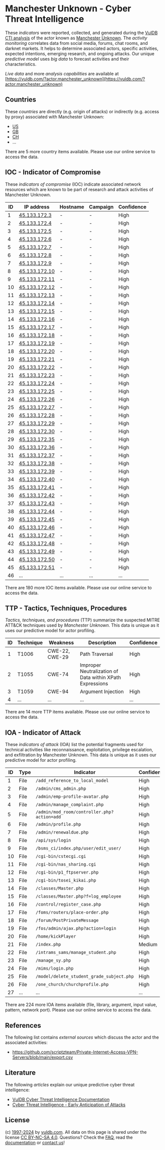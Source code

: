 # Manchester Unknown - Cyber Threat Intelligence

These _indicators_ were reported, collected, and generated during the [VulDB CTI analysis](https://vuldb.com/?kb.cti) of the actor known as [Manchester Unknown](https://vuldb.com/?actor.manchester_unknown). The _activity monitoring_ correlates data from social media, forums, chat rooms, and darknet markets. It helps to determine associated actors, specific activities, expected intentions, emerging research, and ongoing attacks. Our unique _predictive model_ uses _big data_ to forecast activities and their characteristics.

_Live data_ and more _analysis capabilities_ are available at [https://vuldb.com/?actor.manchester_unknown](https://vuldb.com/?actor.manchester_unknown)

## Countries

These _countries_ are directly (e.g. origin of attacks) or indirectly (e.g. access by proxy) associated with Manchester Unknown:

* [US](https://vuldb.com/?country.us)
* [GB](https://vuldb.com/?country.gb)
* [CH](https://vuldb.com/?country.ch)
* ...

There are 5 more country items available. Please use our online service to access the data.

## IOC - Indicator of Compromise

These _indicators of compromise_ (IOC) indicate associated network resources which are known to be part of research and attack activities of Manchester Unknown.

ID | IP address | Hostname | Campaign | Confidence
-- | ---------- | -------- | -------- | ----------
1 | [45.133.172.3](https://vuldb.com/?ip.45.133.172.3) | - | - | High
2 | [45.133.172.4](https://vuldb.com/?ip.45.133.172.4) | - | - | High
3 | [45.133.172.5](https://vuldb.com/?ip.45.133.172.5) | - | - | High
4 | [45.133.172.6](https://vuldb.com/?ip.45.133.172.6) | - | - | High
5 | [45.133.172.7](https://vuldb.com/?ip.45.133.172.7) | - | - | High
6 | [45.133.172.8](https://vuldb.com/?ip.45.133.172.8) | - | - | High
7 | [45.133.172.9](https://vuldb.com/?ip.45.133.172.9) | - | - | High
8 | [45.133.172.10](https://vuldb.com/?ip.45.133.172.10) | - | - | High
9 | [45.133.172.11](https://vuldb.com/?ip.45.133.172.11) | - | - | High
10 | [45.133.172.12](https://vuldb.com/?ip.45.133.172.12) | - | - | High
11 | [45.133.172.13](https://vuldb.com/?ip.45.133.172.13) | - | - | High
12 | [45.133.172.14](https://vuldb.com/?ip.45.133.172.14) | - | - | High
13 | [45.133.172.15](https://vuldb.com/?ip.45.133.172.15) | - | - | High
14 | [45.133.172.16](https://vuldb.com/?ip.45.133.172.16) | - | - | High
15 | [45.133.172.17](https://vuldb.com/?ip.45.133.172.17) | - | - | High
16 | [45.133.172.18](https://vuldb.com/?ip.45.133.172.18) | - | - | High
17 | [45.133.172.19](https://vuldb.com/?ip.45.133.172.19) | - | - | High
18 | [45.133.172.20](https://vuldb.com/?ip.45.133.172.20) | - | - | High
19 | [45.133.172.21](https://vuldb.com/?ip.45.133.172.21) | - | - | High
20 | [45.133.172.22](https://vuldb.com/?ip.45.133.172.22) | - | - | High
21 | [45.133.172.23](https://vuldb.com/?ip.45.133.172.23) | - | - | High
22 | [45.133.172.24](https://vuldb.com/?ip.45.133.172.24) | - | - | High
23 | [45.133.172.25](https://vuldb.com/?ip.45.133.172.25) | - | - | High
24 | [45.133.172.26](https://vuldb.com/?ip.45.133.172.26) | - | - | High
25 | [45.133.172.27](https://vuldb.com/?ip.45.133.172.27) | - | - | High
26 | [45.133.172.28](https://vuldb.com/?ip.45.133.172.28) | - | - | High
27 | [45.133.172.29](https://vuldb.com/?ip.45.133.172.29) | - | - | High
28 | [45.133.172.30](https://vuldb.com/?ip.45.133.172.30) | - | - | High
29 | [45.133.172.35](https://vuldb.com/?ip.45.133.172.35) | - | - | High
30 | [45.133.172.36](https://vuldb.com/?ip.45.133.172.36) | - | - | High
31 | [45.133.172.37](https://vuldb.com/?ip.45.133.172.37) | - | - | High
32 | [45.133.172.38](https://vuldb.com/?ip.45.133.172.38) | - | - | High
33 | [45.133.172.39](https://vuldb.com/?ip.45.133.172.39) | - | - | High
34 | [45.133.172.40](https://vuldb.com/?ip.45.133.172.40) | - | - | High
35 | [45.133.172.41](https://vuldb.com/?ip.45.133.172.41) | - | - | High
36 | [45.133.172.42](https://vuldb.com/?ip.45.133.172.42) | - | - | High
37 | [45.133.172.43](https://vuldb.com/?ip.45.133.172.43) | - | - | High
38 | [45.133.172.44](https://vuldb.com/?ip.45.133.172.44) | - | - | High
39 | [45.133.172.45](https://vuldb.com/?ip.45.133.172.45) | - | - | High
40 | [45.133.172.46](https://vuldb.com/?ip.45.133.172.46) | - | - | High
41 | [45.133.172.47](https://vuldb.com/?ip.45.133.172.47) | - | - | High
42 | [45.133.172.48](https://vuldb.com/?ip.45.133.172.48) | - | - | High
43 | [45.133.172.49](https://vuldb.com/?ip.45.133.172.49) | - | - | High
44 | [45.133.172.50](https://vuldb.com/?ip.45.133.172.50) | - | - | High
45 | [45.133.172.51](https://vuldb.com/?ip.45.133.172.51) | - | - | High
46 | ... | ... | ... | ...

There are 180 more IOC items available. Please use our online service to access the data.

## TTP - Tactics, Techniques, Procedures

_Tactics, techniques, and procedures_ (TTP) summarize the suspected MITRE ATT&CK techniques used by _Manchester Unknown_. This data is unique as it uses our predictive model for actor profiling.

ID | Technique | Weakness | Description | Confidence
-- | --------- | -------- | ----------- | ----------
1 | T1006 | CWE-22, CWE-29 | Path Traversal | High
2 | T1055 | CWE-74 | Improper Neutralization of Data within XPath Expressions | High
3 | T1059 | CWE-94 | Argument Injection | High
4 | ... | ... | ... | ...

There are 14 more TTP items available. Please use our online service to access the data.

## IOA - Indicator of Attack

These _indicators of attack_ (IOA) list the potential fragments used for technical activities like reconnaissance, exploitation, privilege escalation, and exfiltration by Manchester Unknown. This data is unique as it uses our predictive model for actor profiling.

ID | Type | Indicator | Confidence
-- | ---- | --------- | ----------
1 | File | `/add_reference_to_local_model` | High
2 | File | `/admin/cms_admin.php` | High
3 | File | `/admin/emp-profile-avatar.php` | High
4 | File | `/admin/manage_complaint.php` | High
5 | File | `/admin/mod_room/controller.php?action=add` | High
6 | File | `/admin/profile.php` | High
7 | File | `/admin/renewaldue.php` | High
8 | File | `/api/sys/login` | High
9 | File | `/bsms_ci/index.php/user/edit_user/` | High
10 | File | `/cgi-bin/cstecgi.cgi` | High
11 | File | `/cgi-bin/nas_sharing.cgi` | High
12 | File | `/cgi-bin/p1_ftpserver.php` | High
13 | File | `/cgi-bin/tosei_kikai.php` | High
14 | File | `/classes/Master.php` | High
15 | File | `/classes/Master.php?f=log_employee` | High
16 | File | `/control/register_case.php` | High
17 | File | `/foms/routers/place-order.php` | High
18 | File | `/forum/PostPrivateMessage` | High
19 | File | `/fos/admin/ajax.php?action=login` | High
20 | File | `/home/kickPlayer` | High
21 | File | `/index.php` | Medium
22 | File | `/intrams_sams/manage_student.php` | High
23 | File | `/manage_sy.php` | High
24 | File | `/mims/login.php` | High
25 | File | `/model/delete_student_grade_subject.php` | High
26 | File | `/one_church/churchprofile.php` | High
27 | ... | ... | ...

There are 224 more IOA items available (file, library, argument, input value, pattern, network port). Please use our online service to access the data.

## References

The following list contains _external sources_ which discuss the actor and the associated activities:

* https://github.com/scriptzteam/Private-Internet-Access-VPN-Servers/blob/main/export.csv

## Literature

The following _articles_ explain our unique predictive cyber threat intelligence:

* [VulDB Cyber Threat Intelligence Documentation](https://vuldb.com/?kb.cti)
* [Cyber Threat Intelligence - Early Anticipation of Attacks](https://www.scip.ch/en/?labs.20201022)

## License

(c) [1997-2024](https://vuldb.com/?kb.changelog) by [vuldb.com](https://vuldb.com/?kb.about). All data on this page is shared under the license [CC BY-NC-SA 4.0](https://creativecommons.org/licenses/by-nc-sa/4.0/). Questions? Check the [FAQ](https://vuldb.com/?kb.faq), read the [documentation](https://vuldb.com/?kb) or [contact us](https://vuldb.com/?contact)!
